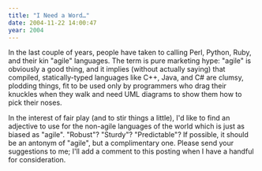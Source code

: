 ```yaml
---
title: "I Need a Word…"
date: 2004-11-22 14:00:47
year: 2004
---
```

<p>In the last couple of years, people have taken to calling Perl, Python, Ruby, and their kin "agile" languages.  The term is pure marketing hype: "agile" is obviously a good thing, and it implies (without actually saying) that compiled, statically-typed languages like C++, Java, and C# are clumsy, plodding things, fit to be used only by programmers who drag their knuckles when they walk and need UML diagrams to show them how to pick their noses.</p>

<p>In the interest of fair play (and to stir things a little), I'd like to find an adjective to use for the non-agile languages of the world which is just as biased as "agile".  "Robust"?  "Sturdy"?  "Predictable"?  If possible, it should be an antonym of "agile", but a complimentary one.  Please send your suggestions to me; I'll add a comment to this posting when I have a handful for consideration.</p>
